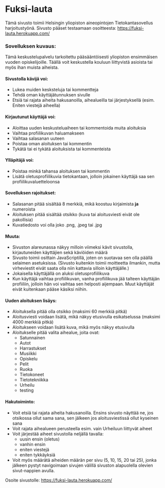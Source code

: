 # Fuksi-lauta
Tämä sivusto toimii Helsingin yliopiston aineopintojen Tietokantasovellus harjoitustyönä.
Sivusto pääset testaamaan osoitteesta: https://fuksi-lauta.herokuapp.com/

### Sovelluksen kuvaus:
Tämä keskustelupalvelu tarkoitettu pääsääntöisesti yliopiston ensimmäisen vuoden opiskelijoille. Täällä voit keskustella kouluun liittyvistä asioista tai myös ihan muista aiheista.

#### Sivustolla kävijä voi:
- Lukea muiden kesksteluja tai kommentteja
- Tehdä oman käyttäjätunnuksen sivulle
- Etsiä tai rajata aiheita hakusanoilla, aihealueilla tai järjestyksellä (esim. Eniten viestejä aiheella)

#### Kirjautunut käyttäjä voi:
- Aloittaa uuden keskusteluaiheen tai kommentoida muita aloituksia
- Vaihtaa profiilikuvan haluamakseen
- Vaihtaa salasanan uuteen
- Poistaa oman aloituksen tai kommentin
- Tykätä tai ei tykätä aloituksista tai kommenteista

#### Ylläpitäjä voi:
- Poistaa minkä tahansa aloituksen tai kommentin
- Lisätä oletusprofiilikuvia tietokantaan, jolloin jokainen käyttäjä saa sen profiilikuvaluetteloonsa

#### Sovelluksen rajoitukset:
- Salasanan pitää sisältää 8 merkkiä, mikä koostuu kirjaimista **ja** numeroista
- Aloituksen pitää sisältää otsikko (kuva tai aloitusviesti eivät ole pakollisia)
- Kuvatiedosto voi olla joko .png, .jpeg tai .jpg

#### Muuta:
- Sivuston alareunassa näkyy milloin viimeksi kävit sivustolla, kirjautuneiden käyttäjien sekä käviöiden määrä
- Sivusto toimii osittain JavaScriptillä, joten on suotavaa sen olla päällä selaimen asetuksissa. (Sivusto kuitenkin toimii moitteetta ilmankin, mutta virheviestit eivät saata olla niin kattavia silloin käyttäjälle.)
- Jokaisella käyttäjällä on aluksi oletusprofiilikuva
- Kun käyttäjä vaihtaa profiilikuvan, vanha profiilikuva jää talteen käyttäjän profiiliin, jolloin hän voi vaihtaa sen helposti aijempaan. Muut käyttäjät eivät kuitenkaan pääse käsiksi niihin.

#### Uuden aloituksen lisäys:
- Aloituksella pitää olla otsikko (maksimi 60 merkkiä pitkä)
- Aloitusviesti voidaan lisätä, mikä näkyy etusivulla esikatselussa (maksimi 4000 merkkiä pitkä)
- Aloitukseen voidaan lisätä kuva, mikä myös näkyy etusivulla
- Aloitukselle pitää valita aihealue, joita ovat:
  - Satunnainen
  - Autot
  - Harrastukset
  - Musiikki
  - Opiskelu
  - Pelit
  - Ruoka
  - Tietokoneet
  - Tietotekniikka
  - Urheilu
  - testing

#### Hakutoiminto:
- Voit etsiä tai rajata aiheita hakusanoilla. Ensins sivusto näyttää ne, jos otsikossa ollut sama sana, sen jälkeen jos aloitusviestissä ollut kyseinen sana
- Voit rajata aihealueen perusteella esim. vain Urheiluun liittyvät aiheet
- Voit järjestää aiheet sivustolla neljällä tavalla:
  - uusin ensin (oletus)
  - vanhin ensin
  - eniten viestejä
  - eniten tykkäyksiä
- Voit myös määrätä aiheiden määrän per sivu (5, 10, 15, 20 tai 25), jonka jälkeen pystyt navigoimaan sivujen välillä sivuston alapuolella olevien sivut-nappien avulla.


Osoite sivustolle: https://fuksi-lauta.herokuapp.com/

